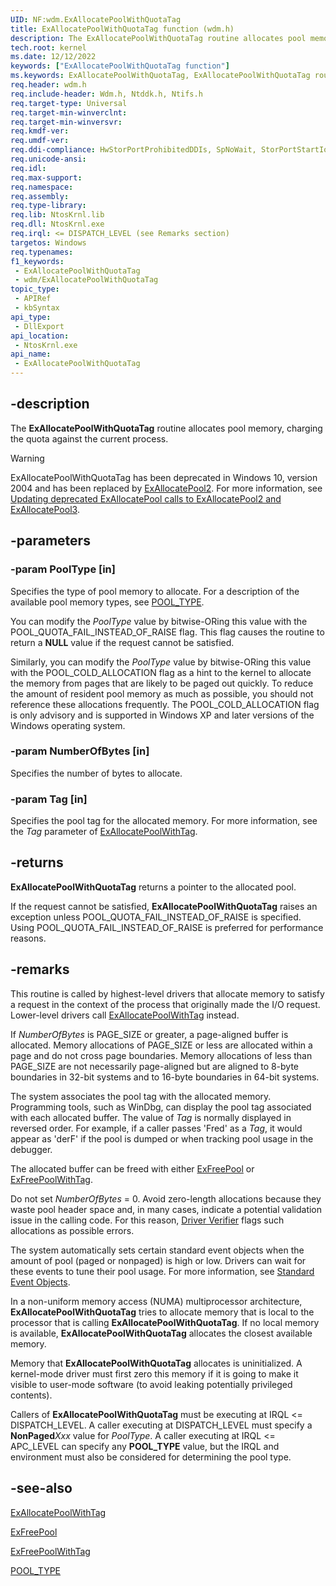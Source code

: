```yaml
---
UID: NF:wdm.ExAllocatePoolWithQuotaTag
title: ExAllocatePoolWithQuotaTag function (wdm.h)
description: The ExAllocatePoolWithQuotaTag routine allocates pool memory, charging the quota against the current process.
tech.root: kernel
ms.date: 12/12/2022
keywords: ["ExAllocatePoolWithQuotaTag function"]
ms.keywords: ExAllocatePoolWithQuotaTag, ExAllocatePoolWithQuotaTag routine [Kernel-Mode Driver Architecture], k102_70106c3b-0d33-4fa7-be6a-2ac42cf3cbfe.xml, kernel.exallocatepoolwithquotatag, wdm/ExAllocatePoolWithQuotaTag
req.header: wdm.h
req.include-header: Wdm.h, Ntddk.h, Ntifs.h
req.target-type: Universal
req.target-min-winverclnt:
req.target-min-winversvr: 
req.kmdf-ver: 
req.umdf-ver: 
req.ddi-compliance: HwStorPortProhibitedDDIs, SpNoWait, StorPortStartIo
req.unicode-ansi: 
req.idl: 
req.max-support: 
req.namespace: 
req.assembly: 
req.type-library: 
req.lib: NtosKrnl.lib
req.dll: NtosKrnl.exe
req.irql: <= DISPATCH_LEVEL (see Remarks section)
targetos: Windows
req.typenames: 
f1_keywords:
 - ExAllocatePoolWithQuotaTag
 - wdm/ExAllocatePoolWithQuotaTag
topic_type:
 - APIRef
 - kbSyntax
api_type:
 - DllExport
api_location:
 - NtosKrnl.exe
api_name:
 - ExAllocatePoolWithQuotaTag
---
```



## -description

The **ExAllocatePoolWithQuotaTag** routine allocates pool memory, charging the quota against the current process.

>[!WARNING]
> ExAllocatePoolWithQuotaTag has been deprecated in Windows 10, version 2004 and has been replaced by [ExAllocatePool2](nf-wdm-exallocatepool2.md). For more information, see [Updating deprecated ExAllocatePool calls to ExAllocatePool2 and ExAllocatePool3](/windows-hardware/drivers/kernel/updating-deprecated-exallocatepool-calls).

## -parameters

### -param PoolType [in]

Specifies the type of pool memory to allocate. For a description of the available pool memory types, see [POOL_TYPE](./ne-wdm-_pool_type.md).

You can modify the *PoolType* value by bitwise-ORing this value with the POOL_QUOTA_FAIL_INSTEAD_OF_RAISE flag. This flag causes the routine to return a **NULL** value if the request cannot be satisfied.

Similarly, you can modify the *PoolType* value by bitwise-ORing this value with the POOL_COLD_ALLOCATION flag as a hint to the kernel to allocate the memory from pages that are likely to be paged out quickly. To reduce the amount of resident pool memory as much as possible, you should not reference these allocations frequently. The POOL_COLD_ALLOCATION flag is only advisory and is supported in Windows XP and later versions of the Windows operating system.

### -param NumberOfBytes [in]

Specifies the number of bytes to allocate.

### -param Tag [in]

Specifies the pool tag for the allocated memory. For more information, see the *Tag* parameter of [ExAllocatePoolWithTag](./nf-wdm-exallocatepoolwithtag.md).

## -returns

**ExAllocatePoolWithQuotaTag** returns a pointer to the allocated pool.

If the request cannot be satisfied, **ExAllocatePoolWithQuotaTag** raises an exception unless POOL_QUOTA_FAIL_INSTEAD_OF_RAISE is specified. Using POOL_QUOTA_FAIL_INSTEAD_OF_RAISE is preferred for performance reasons.

## -remarks

This routine is called by highest-level drivers that allocate memory to satisfy a request in the context of the process that originally made the I/O request. Lower-level drivers call [ExAllocatePoolWithTag](./nf-wdm-exallocatepoolwithtag.md) instead.

If *NumberOfBytes* is PAGE_SIZE or greater, a page-aligned buffer is allocated. Memory allocations of PAGE_SIZE or less are allocated within a page and do not cross page boundaries. Memory allocations of less than PAGE_SIZE are not necessarily page-aligned but are aligned to 8-byte boundaries in 32-bit systems and to 16-byte boundaries in 64-bit systems.

The system associates the pool tag with the allocated memory. Programming tools, such as WinDbg, can display the pool tag associated with each allocated buffer. The value of *Tag* is normally displayed in reversed order. For example, if a caller passes 'Fred' as a *Tag*, it would appear as 'derF' if the pool is dumped or when tracking pool usage in the debugger.

The allocated buffer can be freed with either [ExFreePool](../ntddk/nf-ntddk-exfreepool.md) or [ExFreePoolWithTag](./nf-wdm-exfreepoolwithtag.md).

Do not set *NumberOfBytes* = 0. Avoid zero-length allocations because they waste pool header space and, in many cases, indicate a potential validation issue in the calling code. For this reason, [Driver Verifier](/windows-hardware/drivers/what-s-new-in-driver-development) flags such allocations as possible errors.

The system automatically sets certain standard event objects when the amount of pool (paged or nonpaged) is high or low. Drivers can wait for these events to tune their pool usage. For more information, see [Standard Event Objects](/windows-hardware/drivers/kernel/standard-event-objects).

In a non-uniform memory access (NUMA) multiprocessor architecture, **ExAllocatePoolWithQuotaTag** tries to allocate memory that is local to the processor that is calling **ExAllocatePoolWithQuotaTag**. If no local memory is available, **ExAllocatePoolWithQuotaTag** allocates the closest available memory.

Memory that **ExAllocatePoolWithQuotaTag** allocates is uninitialized. A kernel-mode driver must first zero this memory if it is going to make it visible to user-mode software (to avoid leaking potentially privileged contents).

Callers of **ExAllocatePoolWithQuotaTag** must be executing at IRQL <= DISPATCH_LEVEL. A caller executing at DISPATCH_LEVEL must specify a **NonPaged***Xxx* value for *PoolType*. A caller executing at IRQL <= APC_LEVEL can specify any **POOL_TYPE** value, but the IRQL and environment must also be considered for determining the pool type.

## -see-also

[ExAllocatePoolWithTag](./nf-wdm-exallocatepoolwithtag.md)

[ExFreePool](../ntddk/nf-ntddk-exfreepool.md)

[ExFreePoolWithTag](./nf-wdm-exfreepoolwithtag.md)

[POOL_TYPE](./ne-wdm-_pool_type.md)